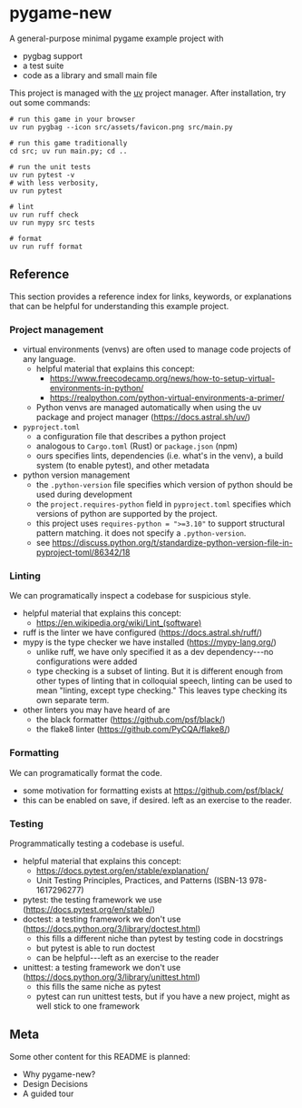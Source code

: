 # pygame-new

A general-purpose minimal pygame example project with

- pygbag support
- a test suite
- code as a library and small main file

This project is managed with the [uv](https://docs.astral.sh/uv/) project manager.
After installation, try out some commands:

```
# run this game in your browser
uv run pygbag --icon src/assets/favicon.png src/main.py

# run this game traditionally
cd src; uv run main.py; cd ..

# run the unit tests
uv run pytest -v
# with less verbosity,
uv run pytest

# lint
uv run ruff check
uv run mypy src tests

# format
uv run ruff format
```

## Reference

This section provides a reference index for links, keywords, or explanations
that can be helpful for understanding this example project.

### Project management

- virtual environments (venvs) are often used to manage code projects of any language.
  - helpful material that explains this concept:
    - https://www.freecodecamp.org/news/how-to-setup-virtual-environments-in-python/
    - https://realpython.com/python-virtual-environments-a-primer/
  - Python venvs are managed automatically when using the uv package and project manager (https://docs.astral.sh/uv/)
- `pyproject.toml`
  - a configuration file that describes a python project
  - analogous to `Cargo.toml` (Rust) or `package.json` (npm)
  - ours specifies lints, dependencies (i.e. what's in the venv), a build system (to enable pytest), and other metadata
- python version management
  - the `.python-version` file specifies which version of python should be used during development
  - the `project.requires-python` field in `pyproject.toml` specifies which versions of python are supported by the project.
  - this project uses `requires-python = ">=3.10"` to support structural pattern matching. it does not specify a `.python-version`.
  - see https://discuss.python.org/t/standardize-python-version-file-in-pyproject-toml/86342/18

### Linting

We can programatically inspect a codebase for suspicious style.

- helpful material that explains this concept:
  - https://en.wikipedia.org/wiki/Lint_(software)
- ruff is the linter we have configured (https://docs.astral.sh/ruff/)
- mypy is the type checker we have installed (https://mypy-lang.org/)
  - unlike ruff, we have only specified it as a dev dependency---no configurations were added
  - type checking is a subset of linting. But it is different enough from other types of linting that in colloquial speech, linting can be used to mean "linting, except type checking." This leaves type checking its own separate term. <!-- TODO: is this true? Even if it is a teensy bit, this may be redundant. Consider changing to just the first sentence. -->
- other linters you may have heard of are
  - the black formatter (https://github.com/psf/black/)
  - the flake8 linter (https://github.com/PyCQA/flake8/)

### Formatting

We can programatically format the code.

- some motivation for formatting exists at https://github.com/psf/black/
- this can be enabled on save, if desired. left as an exercise to the reader.

### Testing

Programmatically testing a codebase is useful.

- helpful material that explains this concept:
  - https://docs.pytest.org/en/stable/explanation/
  - Unit Testing Principles, Practices, and Patterns (ISBN-13 978-1617296277)
- pytest: the testing framework we use (https://docs.pytest.org/en/stable/)
- doctest: a testing framework we don't use (https://docs.python.org/3/library/doctest.html)
  - this fills a different niche than pytest by testing code in docstrings
  - but pytest is able to run doctest
  - can be helpful---left as an exercise to the reader
- unittest: a testing framework we don't use (https://docs.python.org/3/library/unittest.html)
  - this fills the same niche as pytest
  - pytest can run unittest tests, but if you have a new project, might as well stick to one framework

## Meta

Some other content for this README is planned:

- Why pygame-new?
- Design Decisions
- A guided tour
